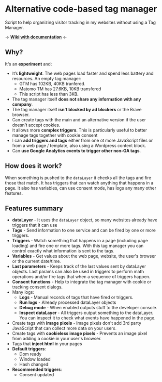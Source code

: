 # Alternative code-based tag manager

Script to help organizing visitor tracking in my websites without using a Tag Manager.

&rarr; **[Wiki with documentation](https://github.com/osvik/alt-tag-manager/wiki)** &larr;

## Why?

It's an **experiment** and:

- It’s **lightweight**. The web pages load faster and spend less battery and resources. An empty tag manager:
  - GTM has 102KB, 40KB tranfered.
  - Matomo TM has 27.6KB, 10KB transfered
  - This script has less than 3KB. 
- The tag manager itself **does not share any information with any company**.
- The tag manager itself **isn't blocked by ad blockers** or the Brave browser.
- Can create tags with the main and an alternative version if the user doesn't accept cookies.
- It allows more **complex triggers**. This is particularly useful to better manage tags together with cookie consent
- I can **add triggers and tags** either from one ot more JavaScript files or from a web page / template, also using a Wordpress content block.
- Can **use Google Analytics events to trigger other non-GA tags**.

## How does it work?

When something is pushed to the `dataLayer` it checks all the tags and fire those that match. It has triggers that can watch anything that happens in a page. It also has variables, can use consent mode, has logs any many other features. 

## Features summary

- **dataLayer** - It uses the `dataLayer` object, so many websites already have triggers that it can use
- **Tags** - Send information to one service and can be fired by one or more triggers.
- **Triggers** - Watch something that happens in a page (including page loading) and fire one or more tags. With this tag manager you can control exactly what information is sent to the tags.
- **Variables** - Get values about the web page, website, the user's browser or the current date/time.
- **Last parameters** - Keeps track of the last values sent by dataLayer objects. Last params can also be used in triggers to perform math operations and/or fire tags that when a sequence of triggers happen. 
- **Consent functions** - Help to integrate the tag manager with cookie or tracking consent dialogs.
- Many logs:
  - **Logs** - Manual records of tags that have fired or triggers.
  - **Run logs** - Already processed dataLayer objects
  - **Debug mode** - When enabled outputs stuff to the developer console.
  - **Inspect dataLayer** - All triggers output something to the dataLayer. You can inspect it to check what events have happened in the page.
- Create tags with **image pixels** - Image pixels don't add 3rd party JavaScript that can collect more data on your users.
- Create tags with **cookieless image pixels** - Prevents an image pixel from adding a cookie in your user's browser. 
- Tags that **inject html** in your pages
- **Default triggers**:
  - Dom ready
  - Window loaded
  - Hash changed
- **Recommended triggers**:
  - Consent updated
